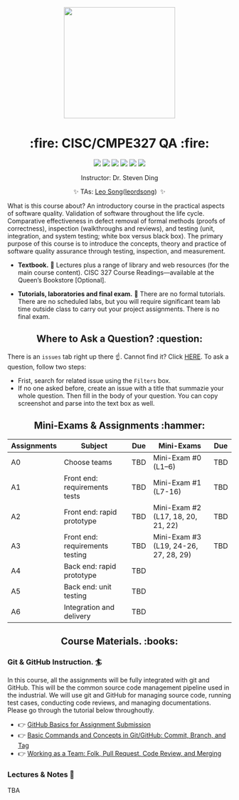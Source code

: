 <p align="center">
  <img src="https://i.pinimg.com/originals/2e/fc/4a/2efc4abf026166b36a01d64a5956284f.gif" height="250px" alt="" />
</p>

<h1 align="center"> :fire: CISC/CMPE327 QA :fire: </h1>

<p align="center">
<img src="https://img.shields.io/badge/CISC.CMPE.327-awesome-brightgreen.svg?style=flat-square">
<img src="http://hits.dwyl.io/CISC-CMPE-327/Assignment-Instructions.svg">
<img src="https://img.shields.io/github/issues/CISC-CMPE-327/Assignment-Instructions.svg?style=flat-square">
<img src="https://img.shields.io/badge/PRs-welcome-brightgreen.svg?style=flat-square">
<img src="https://img.shields.io/badge/badges-awesome-green.svg?style=flat-square&color=brightgreen">
<img src="https://img.shields.io/github/license/Naereen/StrapDown.js.svg?style=flat-square&color=brightgreen">
</p>

<p align="center">Instructor: Dr. Steven Ding</p>
<p align="center">
  ✨ TAs:  
  <a href="mailto:leo.song@queensu.ca">Leo Song</a>(<a href="https://github.com/leordsong">leordsong</a>)&nbsp;
  ✨ 
</p>

What is this course about? An introductory course in the practical aspects of software quality. Validation of software throughout the life cycle. Comparative effectiveness in defect removal of formal methods (proofs of correctness), inspection (walkthroughs and reviews), and testing (unit, integration, and system testing; white box versus black box). The primary purpose of this course is to introduce the concepts, theory and practice of software quality assurance through testing, inspection, and measurement.

- **Textbook.** 📖  Lectures plus a range of library and web resources (for the main course content). CISC 327 Course Readings—available at the Queen’s Bookstore [Optional].

- **Tutorials, laboratories and final exam.** 🧯 There are no formal tutorials. There are no scheduled labs, but you will require significant team lab time outside class to carry out your project assignments. There is no final exam.


<h2 align="center"> Where to Ask a Question? :question: </h2> 
  
  
There is an `issues` tab right up there :point_up:. Cannot find it? Click <a href='https://github.com/CISC-CMPE-327/Assignment-Instructions/issues'>HERE</a>. To ask a question, follow two steps:
- Frist, search for related issue using the `Filters` box. 
- If no one asked before, create an issue with a title that summazie your whole question. Then fill in the body of your question. You can copy screenshot and parse into the text box as well. 


<h2 align="center"> Mini-Exams & Assignments :hammer: </h2> 

| Assignments | Subject                         | Due | Mini-Exams                            | Due |
|-------------|---------------------------------|-----|---------------------------------------|-----|
| A0          | Choose teams                    | TBD | Mini-Exam #0 (L1–6)                   | TBD |
| A1          | Front end: requirements tests   | TBD | Mini-Exam #1 (L7-16)                  | TBD |
| A2          | Front end: rapid prototype      | TBD | Mini-Exam #2 (L17, 18, 20, 21, 22)    | TBD |
| A3          | Front end: requirements testing | TBD | Mini-Exam #3 (L19, 24-26, 27, 28, 29) | TBD |
| A4          | Back end: rapid prototype       | TBD |                                       |     |
| A5          | Back end: unit testing          | TBD |                                       |     |
| A6          | Integration and delivery        | TBD |                                       |     |

<h2 align="center"> Course Materials. :books: </h2> 
  

### Git & GitHub Instruction. 🏄 
In this course, all the assignments will be fully integrated with git and GitHub. This will be the common source code management pipeline used in the industrial. We will use git and GitHub for managing source code, running test cases, conducting code reviews, and managing documentations. Please go through the tutorial below throughoutly. 

- 👉  [GitHub Basics for Assignment Submission](instruction_github_basic.md)
- 👉  [Basic Commands and Concepts in Git/GitHub: Commit, Branch, and Tag](BranchTagCommit.md)
- 👉  [Working as a Team: Folk, Pull Request, Code Review, and Merging](other_file.md)


### Lectures & Notes 💪

TBA
